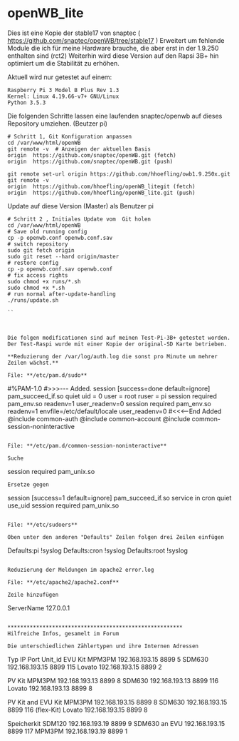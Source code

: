 # openWB_lite



Dies ist eine Kopie der stable17 von snaptec
( https://github.com/snaptec/openWB/tree/stable17 )
Erweitert um fehlende Module die ich für meine Hardware brauche, 
die aber erst in der 1.9.250 enthalten sind (rct2)
Weiterhin wird diese Version auf den Rapsi 3B+ hin optimiert um
die Stabilität zu erhöhen.

Aktuell wird nur getestet auf einem:
```
Raspberry Pi 3 Model B Plus Rev 1.3
Kernel: Linux 4.19.66-v7+ GNU/Linux
Python 3.5.3
```


Die folgenden Schritte lassen eine laufenden snaptec/openwb auf dieses Repository umziehen.
(Beutzer pi)
```
# Schritt 1, Git Konfiguration anpassen
cd /var/www/html/openWB
git remote -v  # Anzeigen der aktuellen Basis
origin  https://github.com/snaptec/openWB.git (fetch)
origin  https://github.com/snaptec/openWB.git (push)

git remote set-url origin https://github.com/hhoefling/owb1.9.250x.git
git remote -v
origin  https://github.com/hhoefling/openWB_litegit (fetch)
origin  https://github.com/hhoefling/openWB_lite.git (push)
```
Update auf diese Version (Master) als Benutzer pi
```
# Schritt 2 , Initiales Update vom  Git holen
cd /var/www/html/openWB
# Save old running config
cp -p openwb.conf openwb.conf.sav
# switch repository
sudo git fetch origin
sudo git reset --hard origin/master
# restore config
cp -p openwb.conf.sav openwb.conf
# fix access rights
sudo chmod +x runs/*.sh
sudo chmod +x *.sh
# run normal after-update-handling
./runs/update.sh

``



Die folgen modificationen sind auf meinen Test-Pi-3B+ getestet worden.
Der Test-Raspi wurde mit einer Kopie der original-SD Karte betrieben.

**Reduzierung der /var/log/auth.log die sonst pro Minute um mehrer Zeilen wächst.**

File: **/etc/pam.d/sudo**

```
#%PAM-1.0
#>>>--- Added.
session [success=done default=ignore] pam_succeed_if.so quiet uid = 0 user = root ruser = pi
session    required   pam_env.so readenv=1 user_readenv=0
session    required   pam_env.so readenv=1 envfile=/etc/default/locale user_readenv=0
#<<<--End Added
@include common-auth
@include common-account
@include common-session-noninteractive
```

File: **/etc/pam.d/common-session-noninteractive**

Suche
```
session required        pam_unix.so
```
Ersetze gegen
```
session     [success=1 default=ignore] pam_succeed_if.so service in cron quiet use_uid
session required        pam_unix.so
```

File: **/etc/sudoers**

Oben unter den anderen "Defaults" Zeilen folgen drei Zeilen einfügen
```
Defaults:pi     !syslog
Defaults:cron   !syslog
Defaults:root   !syslog
```

Reduzierung der Meldungen im apache2 error.log

File: **/etc/apache2/apache2.conf**

Zeile hinzufügen
```
ServerName      127.0.0.1
```

*******************************************************
Hilfreiche Infos, gesamelt im Forum

Die unterschiedlichen Zählertypen und ihre Internen Adressen
```
Typ	IP     Port Unit_id
EVU Kit
MPM3PM 192.168.193.15 8899 5 
SDM630 192.168.193.15 8899 115
Lovato 192.168.193.15 8899 2

PV Kit
MPM3PM 192.168.193.13 8899 8
SDM630 192.168.193.13 8899 116
Lovato 192.168.193.13 8899 8

PV Kit and EVU Kit
MPM3PM 192.168.193.15 8899 8
SDM630 192.168.193.15 8899 116 (flex-Kit)
Lovato 192.168.193.15 8899 8

Speicherkit
SDM120 192.168.193.19 8899 9
SDM630 an EVU 192.168.193.15 8899 117
MPM3PM 192.168.193.19 8899 1
```
